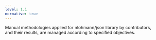 ```yaml
---
level: 1.1
normative: true
---
```


Manual methodologies applied for nlohmann/json library by contributors, and their results, are managed according to specified objectives.
